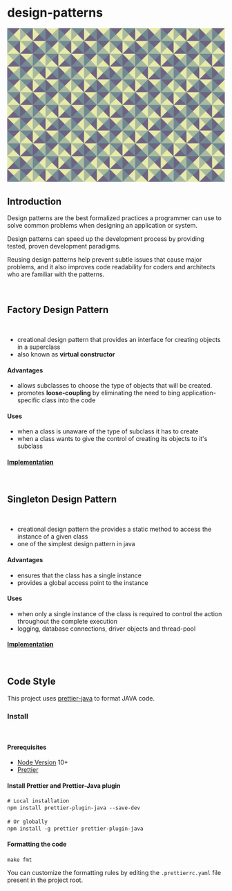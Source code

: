 # design-patterns

![design pattern](/images/designpattern.png?raw=true)
<br/>

## Introduction

Design patterns are the best formalized practices a programmer can use to solve common problems when designing an application or system.

Design patterns can speed up the development process by providing tested, proven development paradigms.

Reusing design patterns help prevent subtle issues that cause major problems, and it also improves code readability for coders and architects who are familiar with the patterns.

<br/>

## Factory Design Pattern

<br/>

- creational design pattern that provides an interface for creating objects in a superclass
- also known as **virtual constructor**

#### Advantages 

- allows subclasses to choose the type of objects that will be created.
- promotes **loose-coupling** by eliminating the need to bing application-specific class into the code

#### Uses 

- when a class is unaware of the type of subclass it has to create
- when a class wants to give the control of creating its objects to it's subclass

#### [Implementation](https://github.com/archit-1997/design-patterns/tree/main/src/main/java/factory)

<br/>

## Singleton Design Pattern

<br/>

- creational design pattern the provides a static method to access the instance of a given class
- one of the simplest design pattern in java

#### Advantages 

- ensures that the class has a single instance
- provides a global access point to the instance

#### Uses

- when only a single instance of the class is required to control the action throughout the complete execution
- logging, database connections, driver objects and thread-pool

#### [Implementation](https://github.com/archit-1997/design-patterns/tree/main/src/main/java/singleton)

<br/>

## Code Style
This project uses [prettier-java](https://github.com/jhipster/prettier-java) to format JAVA code.

### Install
<br/>

#### Prerequisites
- [Node Version](https://nodejs.org/en/download/releases/) 10+
- [Prettier](https://github.com/prettier/prettier)

#### Install Prettier and Prettier-Java plugin
```shell
# Local installation
npm install prettier-plugin-java --save-dev

# Or globally
npm install -g prettier prettier-plugin-java
```

#### Formatting the code

```shell
make fmt
```

You can customize the formatting rules by editing the `.prettierrc.yaml` file present in the project root.



